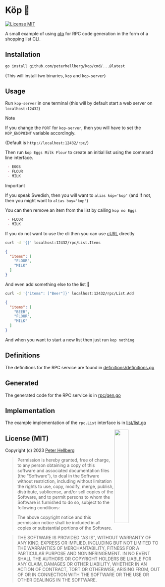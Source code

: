 # Köp 📝

[![License MIT](https://img.shields.io/badge/license-MIT-lightgrey.svg?style=flat)](https://github.com/peterhellberg/kop#license-mit)

A small example of using [oto](https://github.com/pacedotdev/oto) for RPC code generation in the form of a shopping list CLI.

## Installation

```sh
go install github.com/peterhellberg/kop/cmd/...@latest
```

(This will install two binaries, `kop` and `kop-server`)

## Usage

Run `kop-server` in one terminal (this will by default start a web server on `localhost:12432`)

> [!NOTE]
> If you change the `PORT` for `kop-server`, then you will have to set the `KOP_ENDPOINT` variable accordingly.
>
> (Default is `http://localhost:12432/rpc/`)

Then run `kop Eggs Milk Flour` to create an initial list using the command line interface.

```md
 - EGGS
 - FLOUR
 - MILK
```

> [!IMPORTANT]
> If you speak Swedish, then you will want to `alias köp='kop'` (and if not, then you might want to `alias buy='kop'`)

You can then remove an item from the list by calling `kop no Eggs`

```md
 - FLOUR
 - MILK
```

If you do not want to use the cli then you can use [cURL](https://curl.se) directly

```sh
curl -d '{}' localhost:12432/rpc/List.Items
```
```json
{
  "items": [
    "FLOUR",
    "MILK"
  ]
}
```

And even add something else to the list 🍺

```sh
curl -d '{"items": ["Beer"]}' localhost:12432/rpc/List.Add
```
```json
{
  "items": [
    "BEER",
    "FLOUR",
    "MILK"
  ]
}
```

And when you want to start a new list then just run `kop nothing`

## Definitions

The definitions for the RPC service are found in [definitions/definitions.go](definitions/definitions.go)

## Generated

The generated code for the RPC service is in [rpc/gen.go](rpc/gen.go)

## Implementation

The example implementation of the `rpc.List` interface is in [list/list.go](list/list.go)

<img src="https://assets.c7.se/svg/viking-gopher.svg" align="right" width="30%" height="300">

## License (MIT)

Copyright (c) 2023 [Peter Hellberg](https://c7.se)

> Permission is hereby granted, free of charge, to any person obtaining
> a copy of this software and associated documentation files (the
> "Software"), to deal in the Software without restriction, including
> without limitation the rights to use, copy, modify, merge, publish,
> distribute, sublicense, and/or sell copies of the Software, and to
> permit persons to whom the Software is furnished to do so, subject to
> the following conditions:
>
> The above copyright notice and this permission notice shall be
> included in all copies or substantial portions of the Software.

> THE SOFTWARE IS PROVIDED "AS IS", WITHOUT WARRANTY OF ANY KIND,
> EXPRESS OR IMPLIED, INCLUDING BUT NOT LIMITED TO THE WARRANTIES OF
> MERCHANTABILITY, FITNESS FOR A PARTICULAR PURPOSE AND
> NONINFRINGEMENT. IN NO EVENT SHALL THE AUTHORS OR COPYRIGHT HOLDERS BE
> LIABLE FOR ANY CLAIM, DAMAGES OR OTHER LIABILITY, WHETHER IN AN ACTION
> OF CONTRACT, TORT OR OTHERWISE, ARISING FROM, OUT OF OR IN CONNECTION
> WITH THE SOFTWARE OR THE USE OR OTHER DEALINGS IN THE SOFTWARE.
